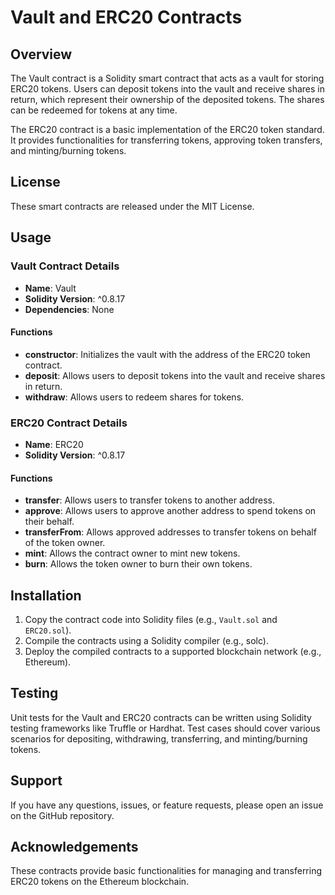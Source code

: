 # Vault and ERC20 Contracts

## Overview

The Vault contract is a Solidity smart contract that acts as a vault for storing ERC20 tokens. Users can deposit tokens into the vault and receive shares in return, which represent their ownership of the deposited tokens. The shares can be redeemed for tokens at any time.

The ERC20 contract is a basic implementation of the ERC20 token standard. It provides functionalities for transferring tokens, approving token transfers, and minting/burning tokens.

## License

These smart contracts are released under the MIT License.

## Usage

### Vault Contract Details

- **Name**: Vault
- **Solidity Version**: ^0.8.17
- **Dependencies**: None

#### Functions

- **constructor**: Initializes the vault with the address of the ERC20 token contract.
- **deposit**: Allows users to deposit tokens into the vault and receive shares in return.
- **withdraw**: Allows users to redeem shares for tokens.

### ERC20 Contract Details

- **Name**: ERC20
- **Solidity Version**: ^0.8.17


#### Functions

- **transfer**: Allows users to transfer tokens to another address.
- **approve**: Allows users to approve another address to spend tokens on their behalf.
- **transferFrom**: Allows approved addresses to transfer tokens on behalf of the token owner.
- **mint**: Allows the contract owner to mint new tokens.
- **burn**: Allows the token owner to burn their own tokens.

## Installation

1. Copy the contract code into Solidity files (e.g., `Vault.sol` and `ERC20.sol`).
2. Compile the contracts using a Solidity compiler (e.g., solc).
3. Deploy the compiled contracts to a supported blockchain network (e.g., Ethereum).

## Testing

Unit tests for the Vault and ERC20 contracts can be written using Solidity testing frameworks like Truffle or Hardhat. Test cases should cover various scenarios for depositing, withdrawing, transferring, and minting/burning tokens.

## Support

If you have any questions, issues, or feature requests, please open an issue on the GitHub repository.

## Acknowledgements

These contracts provide basic functionalities for managing and transferring ERC20 tokens on the Ethereum blockchain.


